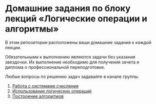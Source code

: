 # Домашние задания по блоку лекций «Логические операции и алгоритмы»

В этом репозитории расположены ваши домашние задания к каждой лекции. 

Обязательными к выполнению являются задачи без указания звездочки. Их выполнение необходимо для получения зачета и диплома о профессиональной переподготовке.

Любые вопросы по решению задач задавайте в канале группы.

1. [Работа с системами счисления](https://github.com/netology-code/balgo-homeworks/blob/main/1/1.md)
2. [Использование логических операций](https://github.com/netology-code/balgo-homeworks/blob/main/2.md)
3. [Построение алгоритмов](https://github.com/netology-code/balgo-homeworks/blob/main/3.md)
